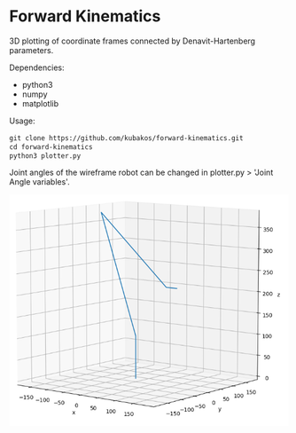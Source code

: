 # Forward Kinematics

3D plotting of coordinate frames
connected by Denavit-Hartenberg parameters.

Dependencies: 
  - python3
  - numpy
  - matplotlib

Usage:
```
git clone https://github.com/kubakos/forward-kinematics.git
cd forward-kinematics
python3 plotter.py
```

Joint angles of the wireframe robot can be changed
in plotter.py > 'Joint Angle variables'.

![](figure-2.png)
